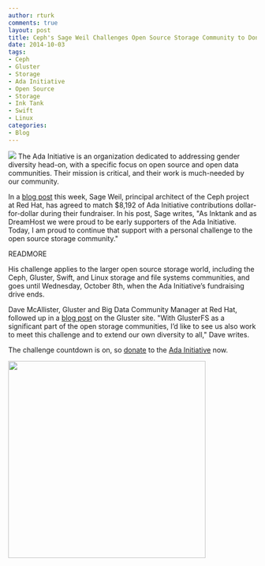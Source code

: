 ```yaml
---
author: rturk
comments: true
layout: post
title: Ceph's Sage Weil Challenges Open Source Storage Community to Donate to the Ada Initiative
date: 2014-10-03 
tags:
- Ceph
- Gluster
- Storage
- Ada Initiative
- Open Source
- Storage
- Ink Tank
- Swift
- Linux
categories:
- Blog
---
```

<img src="http://community.redhat.com/images/blog/ada_logo.png"> The Ada Initiative is an organization dedicated to addressing gender diversity head-on, with a specific focus on open source and open data communities. Their mission is critical, and their work is much-needed by our community.

In a [blog post](http://ceph.com/community/support-ada-initiative-challenge-open-storage-community/) this week, Sage Weil, principal architect of the Ceph project at Red Hat, has agreed to match $8,192 of Ada Initiative contributions dollar-for-dollar during their fundraiser. In his post, Sage writes, "As Inktank and as DreamHost we were proud to be early supporters of the Ada Initiative.  Today, I am proud to continue that support with a personal challenge to the open source storage community." 

READMORE

His challenge applies to the larger open source storage world, including the Ceph, Gluster, Swift, and Linux storage and file systems communities, and goes until Wednesday, October 8th, when the Ada Initiative’s fundraising drive ends.

Dave McAllister, Gluster and Big Data Community Manager at Red Hat, followed up in a [blog post](http://blog.gluster.org/2014/10/adding-voices-support-the-ada-initiative/) on the Gluster site. "With GlusterFS  as a significant part of the open storage communities, I’d like to see us also work to meet this challenge and to extend our own diversity to all," Dave writes. 

The challenge countdown is on, so [donate](https://adainitiative.org/donate/?campaign=storage) to the [Ada Initiative](https://adainitiative.org/) now.   

<a href="https://supportada.org?campaign=storage"><img alt="" src="https://adainitiative.org/counters/2014counter-storage.svg" width="400"></a>